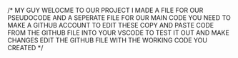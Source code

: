 /*
MY GUY
WELOCME TO OUR PROJECT 
I MADE A FILE FOR OUR PSEUDOCODE AND A SEPERATE FILE FOR OUR MAIN CODE
YOU NEED TO MAKE A GITHUB ACCOUNT TO EDIT THESE
COPY AND PASTE CODE FROM THE GITHUB FILE INTO YOUR VSCODE TO TEST IT OUT AND MAKE CHANGES 
EDIT THE GITHUB FILE WITH THE WORKING CODE YOU CREATED 
*/
